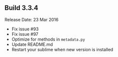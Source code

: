 Build 3.3.4
-----------
Release Date: 23 Mar 2016

* Fix issue #93
* Fix issue #97
* Optimize for methods in ``metadata.py``
* Update README.md
* Restart your sublime when new version is installed